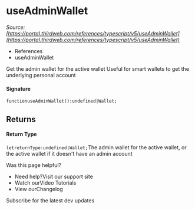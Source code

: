 # useAdminWallet

*Source: [https://portal.thirdweb.com/references/typescript/v5/useAdminWallet](https://portal.thirdweb.com/references/typescript/v5/useAdminWallet)*

* References
* useAdminWallet

Get the admin wallet for the active wallet
Useful for smart wallets to get the underlying personal account

#### Signature

`functionuseAdminWallet():undefined|Wallet;`
## Returns

#### Return Type

`letreturnType:undefined|Wallet;`The admin wallet for the active wallet, or the active wallet if it doesn't have an admin account

Was this page helpful?

* Need help?Visit our support site
* Watch ourVideo Tutorials
* View ourChangelog

Subscribe for the latest dev updates

